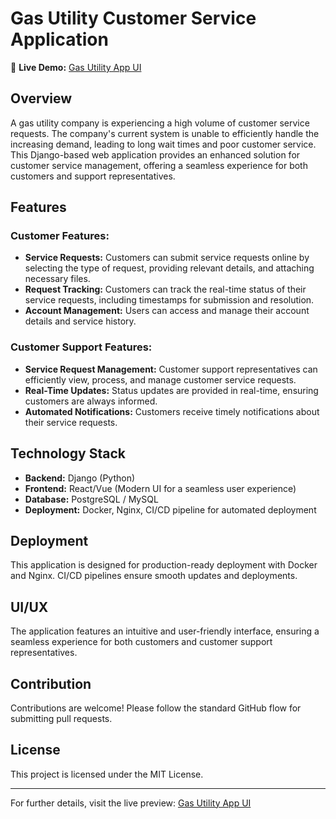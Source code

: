 # Gas Utility Customer Service Application

🔗 **Live Demo:** [Gas Utility App UI](https://v0-django-gas-utility-app.vercel.app/)

## Overview
A gas utility company is experiencing a high volume of customer service requests. The company's current system is unable to efficiently handle the increasing demand, leading to long wait times and poor customer service. This Django-based web application provides an enhanced solution for customer service management, offering a seamless experience for both customers and support representatives.

## Features

### Customer Features:
- **Service Requests:** Customers can submit service requests online by selecting the type of request, providing relevant details, and attaching necessary files.
- **Request Tracking:** Customers can track the real-time status of their service requests, including timestamps for submission and resolution.
- **Account Management:** Users can access and manage their account details and service history.

### Customer Support Features:
- **Service Request Management:** Customer support representatives can efficiently view, process, and manage customer service requests.
- **Real-Time Updates:** Status updates are provided in real-time, ensuring customers are always informed.
- **Automated Notifications:** Customers receive timely notifications about their service requests.

## Technology Stack
- **Backend:** Django (Python)
- **Frontend:** React/Vue (Modern UI for a seamless user experience)
- **Database:** PostgreSQL / MySQL
- **Deployment:** Docker, Nginx, CI/CD pipeline for automated deployment

## Deployment
This application is designed for production-ready deployment with Docker and Nginx. CI/CD pipelines ensure smooth updates and deployments.

## UI/UX
The application features an intuitive and user-friendly interface, ensuring a seamless experience for both customers and customer support representatives.

## Contribution
Contributions are welcome! Please follow the standard GitHub flow for submitting pull requests.

## License
This project is licensed under the MIT License.

---
For further details, visit the live preview: [Gas Utility App UI](https://v0-django-gas-utility-app.vercel.app/)

